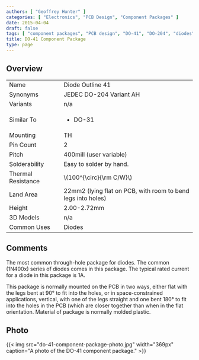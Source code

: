 ```yaml
---
authors: [ "Geoffrey Hunter" ]
categories: [ "Electronics", "PCB Design", "Component Packages" ]
date: 2015-04-04
draft: false
tags: [ "component packages", "PCB design", "DO-41", "DO-204", "diodes" ]
title: DO-41 Component Package
type: page
---
```


## Overview

<table >
<tbody >
<tr >

<td >Name
</td>

<td >Diode Outline 41
</td>
</tr>
<tr >

<td >Synonyms
</td>

<td >JEDEC DO-204 Variant AH
</td>
</tr>
<tr >
<td >Variants</td>
<td >n/a</td>
</tr>
<tr >
<td >Similar To</td>
<td >
  <ul>
    <li>DO-31</li>
  </ul>
</td>
</tr>
<tr >
<td >Mounting</td>
<td >TH</td>
</tr>
<tr >

<td >Pin Count
</td>

<td >2
</td>
</tr>
<tr >

<td >Pitch
</td>

<td >400mill (user variable)
</td>
</tr>
<tr >

<td >Solderability
</td>
<td >Easy to solder by hand.
</td>
</tr>
<tr >
<td >Thermal Resistance</td>
<td>\(100^{\circ}{\rm C/W}\)
</td>
</tr>
<tr>
<td >Land Area</td>
<td>22mm2 (lying flat on PCB, with room to bend legs into holes)</td>
</tr>
<tr >
<td >Height</td>
<td >2.00-2.72mm</td>
</tr>
<tr>
<td>3D Models</td>
<td>n/a</td>
</tr>
<tr>
<td>Common Uses</td>
<td>Diodes</td>
</tr>
</tbody>
</table>

## Comments

The most common through-hole package for diodes. The common (1N400x) series of diodes comes in this package. The typical rated current for a diode in this package is 1A.

This package is normally mounted on the PCB in two ways, either flat with the legs bent at 90° to fit into the holes, or in space-constrained applications, vertical, with one of the legs straight and one bent 180° to fit into the holes in the PCB (which are closer together than when in the flat orientation. Material of package is normally molded plastic.

## Photo

{{< img src="do-41-component-package-photo.jpg" width="369px" caption="A photo of the DO-41 component package." >}}